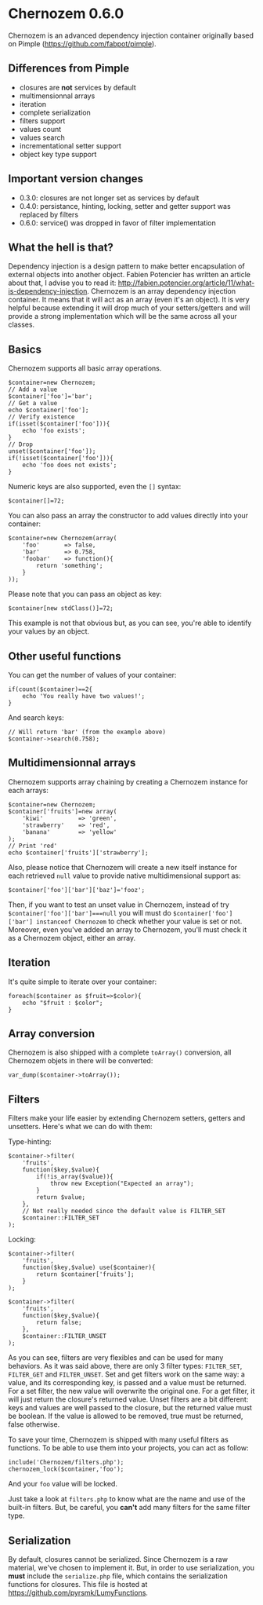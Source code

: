 Chernozem 0.6.0
===============

Chernozem is an advanced dependency injection container originally based on Pimple (https://github.com/fabpot/pimple).

Differences from Pimple
-----------------------

- closures are __not__ services by default
- multimensionnal arrays
- iteration
- complete serialization
- filters support
- values count
- values search
- incrementational setter support
- object key type support

Important version changes
-------------------------

- 0.3.0: closures are not longer set as services by default
- 0.4.0: persistance, hinting, locking, setter and getter support was replaced by filters
- 0.6.0: service() was dropped in favor of filter implementation

What the hell is that?
----------------------

Dependency injection is a design pattern to make better encapsulation of external objects into another object. Fabien Potencier has written an article about that, I advise you to read it: http://fabien.potencier.org/article/11/what-is-dependency-injection. Chernozem is an array dependency injection container. It means that it will act as an array (even it's an object). It is very helpful because extending it will drop much of your setters/getters and will provide a strong implementation which will be the same across all your classes.

Basics
------

Chernozem supports all basic array operations.

    $container=new Chernozem;
    // Add a value
    $container['foo']='bar';
    // Get a value
    echo $container['foo'];
    // Verify existence
    if(isset($container['foo'])){
        echo 'foo exists';
    }
    // Drop
    unset($container['foo']);
    if(!isset($container['foo'])){
        echo 'foo does not exists';
    }

Numeric keys are also supported, even the `[]` syntax:

    $container[]=72;

You can also pass an array the constructor to add values directly into your container:

    $container=new Chernozem(array(
        'foo'       => false,
        'bar'       => 0.758,
        'foobar'    => function(){
            return 'something';
        }
    ));

Please note that you can pass an object as key:

    $container[new stdClass()]=72;

This example is not that obvious but, as you can see, you're able to identify your values by an object.

Other useful functions
----------------------

You can get the number of values of your container:

    if(count($container)==2{
        echo 'You really have two values!';
    }

And search keys:

    // Will return 'bar' (from the example above)
    $container->search(0.758);

Multidimensionnal arrays
------------------------

Chernozem supports array chaining by creating a Chernozem instance for each arrays:

    $container=new Chernozem;
    $container['fruits']=new array(
        'kiwi'          => 'green',
        'strawberry'    => 'red',
        'banana'        => 'yellow'
    );
    // Print 'red'
    echo $container['fruits']['strawberry'];

Also, please notice that Chernozem will create a new itself instance for each retrieved `null` value to provide native multidimensional support as:

    $container['foo']['bar']['baz']='fooz';

Then, if you want to test an unset value in Chernozem, instead of try `$container['foo']['bar']===null` you will must do `$container['foo']['bar'] instanceof Chernozem` to check whether your value is set or not. Moreover, even you've added an array to Chernozem, you'll must check it as a Chernozem object, either an array.

Iteration
---------

It's quite simple to iterate over your container:

    foreach($container as $fruit=>$color){
        echo "$fruit : $color";
    }

Array conversion
----------------

Chernozem is also shipped with a complete `toArray()` conversion, all Chernozem objets in there will be converted:

    var_dump($container->toArray());

Filters
-------

Filters make your life easier by extending Chernozem setters, getters and unsetters. Here's what we can do with them:

Type-hinting:

    $container->filter(
        'fruits',
        function($key,$value){
            if(!is_array($value)){
                throw new Exception("Expected an array");
            }
            return $value;
        },
        // Not really needed since the default value is FILTER_SET
        $container::FILTER_SET
    );

Locking:

    $container->filter(
        'fruits',
        function($key,$value) use($container){
            return $container['fruits'];
        }
    );
    
    $container->filter(
        'fruits',
        function($key,$value){
            return false;
        },
        $container::FILTER_UNSET
    );


As you can see, filters are very flexibles and can be used for many behaviors. As it was said above, there are only 3 filter types: `FILTER_SET`, `FILTER_GET` and `FILTER_UNSET`. Set and get filters work on the same way: a value, and its corresponding key, is passed and a value must be returned. For a set filter, the new value will overwrite the original one. For a get filter, it will just return the closure's returned value. Unset filters are a bit different: keys and values are well passed to the closure, but the returned value must be boolean. If the value is allowed to be removed, true must be returned, false otherwise.

To save your time, Chernozem is shipped with many useful filters as functions. To be able to use them into your projects, you can act as follow:

    include('Chernozem/filters.php');
    chernozem_lock($container,'foo');

And your `foo` value will be locked.

Just take a look at `filters.php` to know what are the name and use of the built-in filters. But, be careful, you __can't__ add many filters for the same filter type.

Serialization
-------------

By default, closures cannot be serialized. Since Chernozem is a raw material, we've chosen to implement it. But, in order to use serialization, you __must__ include the `serialize.php` file, which contains the serialization functions for closures. This file is hosted at https://github.com/pyrsmk/LumyFunctions.
